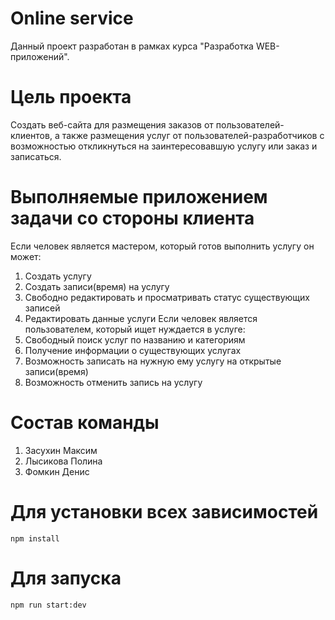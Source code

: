 # Online service
Данный проект разработан в рамках курса "Разработка WEB-приложений". 

# Цель проекта
Создать веб-сайта для размещения заказов от пользователей-клиентов,
а также размещения услуг от пользователей-разработчиков с возможностью
откликнуться на заинтересовавшую услугу или заказ и записаться.

# Выполняемые приложением задачи со стороны клиента
Если человек является мастером, который готов выполнить услугу он может:
1) Создать услугу
2) Создать записи(время) на услугу
3) Свободно редактировать и просматривать статус существующих записей
4) Редактировать данные услуги
Если человек является пользователем, который ищет нуждается в услуге:
1) Свободный поиск услуг по названию и категориям
2) Получение информации о существующих услугах
3) Возможность записать на нужную ему услугу на открытые записи(время)
4) Возможность отменить запись на услугу

# Состав команды
1) Засухин Максим
2) Лысикова Полина
3) Фомкин Денис

# Для установки всех зависимостей
```
npm install
```
# Для запуска
```
npm run start:dev
```

